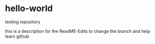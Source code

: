 # hello-world
testing repository

this is a description for the ReadME-Edits to change the branch and help learn github

